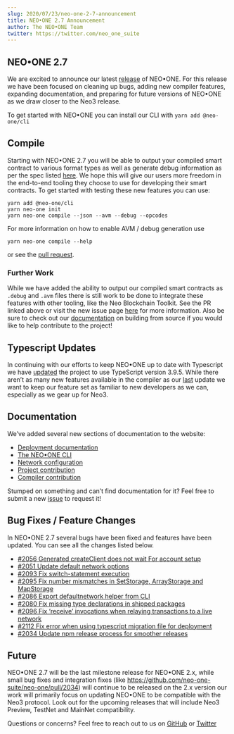 ```yaml
---
slug: 2020/07/23/neo-one-2-7-announcement
title: NEO•ONE 2.7 Announcement
author: The NEO•ONE Team
twitter: https://twitter.com/neo_one_suite
---
```


## NEO•ONE 2.7

We are excited to announce our latest [release](https://www.npmjs.com/package/@neo-one/cli) of NEO•ONE. For this release we have been focused on cleaning up bugs, adding new compiler features, expanding documentation, and preparing for future versions of NEO•ONE as we draw closer to the Neo3 release.

To get started with NEO•ONE you can install our CLI with
`yarn add @neo-one/cli`

## Compile

Starting with NEO•ONE 2.7 you will be able to output your compiled smart contract to various format types as well as generate debug information as per the spec listed [here](https://github.com/ngdseattle/design-notes/blob/master/NDX-DN11%20-%20NEO%20Debug%20Info%20Specification.md). We hope this will give our users more freedom in the end-to-end tooling they choose to use for developing their smart contracts. To get started with testing these new features you can use:

`yarn add @neo-one/cli`\
`yarn neo-one init`\
`yarn neo-one compile --json --avm --debug --opcodes`

For more information on how to enable AVM / debug generation use

`yarn neo-one compile --help`

or see the [pull request](https://github.com/neo-one-suite/neo-one/pull/2071).

### Further Work

While we have added the ability to output our compiled smart contracts as `.debug` and `.avm` files there is still work to be done to integrate these features with other tooling, like the Neo Blockchain Toolkit. See the PR linked above or visit the new issue page [here](https://github.com/neo-one-suite/neo-one/issues/2113) for more information. Also be sure to check out our [documentation](/docs/how-to-contribute#How-Can-I-Contribute) on building from source if you would like to help contribute to the project!

## Typescript Updates

In continuing with our efforts to keep NEO•ONE up to date with Typescript we have [updated](https://github.com/neo-one-suite/neo-one/pull/2063) the project to use TypeScript version 3.9.5. While there aren’t as many new features available in the compiler as our [last](https://github.com/neo-one-suite/neo-one/pull/1984) update we want to keep our feature set as familiar to new developers as we can, especially as we gear up for Neo3.

## Documentation

We’ve added several new sections of documentation to the website:

- [Deployment documentation](/docs/deployment)
- [The NEO•ONE CLI](/docs/cli)
- [Network configuration](/docs/config-options)
- [Project contribution](/docs/how-to-contribute#How-Can-I-Contribute)
- [Compiler contribution](/docs/smart-contract-compiler)

Stumped on something and can’t find documentation for it? Feel free to submit a new [issue](https://github.com/neo-one-suite/neo-one/issues) to request it!

## Bug Fixes / Feature Changes

In NEO•ONE 2.7 several bugs have been fixed and features have been updated. You can see all the changes listed below.

- [#2056 Generated createClient does not wait For account setup](https://github.com/neo-one-suite/neo-one/pull/2056)
- [#2051 Update default network options](https://github.com/neo-one-suite/neo-one/pull/2051)
- [#2093 Fix switch-statement execution](https://github.com/neo-one-suite/neo-one/pull/2093)
- [#2095 Fix number mismatches in SetStorage, ArrayStorage and MapStorage](https://github.com/neo-one-suite/neo-one/pull/2095)
- [#2086 Export defaultnetwork helper from CLI](https://github.com/neo-one-suite/neo-one/pull/2086)
- [#2080 Fix missing type declarations in shipped packages](https://github.com/neo-one-suite/neo-one/pull/2091)
- [#2096 Fix ‘receive’ invocations when relaying transactions to a live network](https://github.com/neo-one-suite/neo-one/pull/2096)
- [#2112 Fix error when using typescript migration file for deployment](https://github.com/neo-one-suite/neo-one/pull/2112)
- [#2034 Update npm release process for smoother releases](https://github.com/neo-one-suite/neo-one/pull/2034)

## Future

NEO•ONE 2.7 will be the last milestone release for NEO•ONE 2.x, while small bug fixes and integration fixes (like https://github.com/neo-one-suite/neo-one/pull/2034) will continue to be released on the 2.x version our work will primarily focus on updating NEO•ONE to be compatible with the Neo3 protocol. Look out for the upcoming releases that will include Neo3 Preview, TestNet and MainNet compatibility.

Questions or concerns? Feel free to reach out to us on [GitHub](https://github.com/neo-one-suite/neo-one) or [Twitter](https://twitter.com/neo_one_suite)
